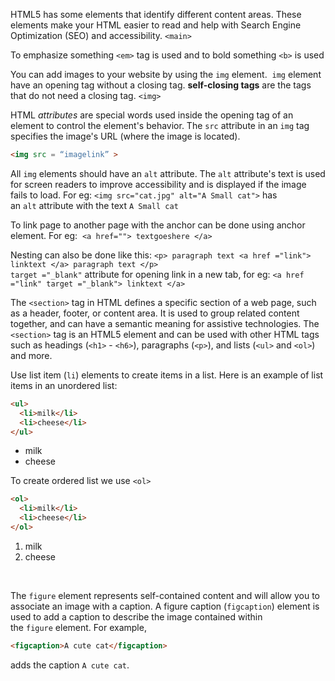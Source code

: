 HTML5 has some elements that identify different content areas. 
These elements make your HTML easier to read and help with Search Engine Optimization (SEO) and accessibility. 
`<main>`

To emphasize something `<em>` tag is used and to bold something `<b>` is used

You can add images to your website by using the `img` element. 
`img` element have an opening tag without a closing tag. 
**self-closing tags** are the tags that do not need a closing tag. 
`<img>`

HTML _attributes_ are special words used inside the opening tag of an element to control the element's behavior. 
The `src` attribute in an `img` tag specifies the image's URL (where the image is located).

```html 
<img src = “imagelink” >
```

All `img` elements should have an `alt` attribute. 
The `alt` attribute's text is used for screen readers to improve accessibility and is displayed if the image fails to load. 
For eg: `<img src="cat.jpg" alt="A Small cat">` has an `alt` attribute with the text `A Small cat`

To link page to another page with the anchor can be done using anchor element. For eg: 
`<a href=""> textgoeshere </a>`

Nesting can also be done like this:
`<p> paragraph text <a href ="link"> linktext </a> paragraph text </p>` <br>
 `target ="_blank"` attribute for opening link in a new tab, for eg: `<a href ="link" target ="_blank"> linktext </a>`
 
The `<section>` tag in HTML defines a specific section of a web page, such as a header, footer, or content area. 
It is used to group related content together, and can have a semantic meaning for assistive technologies. The `<section>` tag is an HTML5
element and can be used with other HTML tags such as headings (`<h1>` - `<h6>`), paragraphs (`<p>`), and lists (`<ul>` and `<ol>`) and more.
 
Use list item (`li`) elements to create items in a list. Here is an example of list items in an unordered list:

```html
<ul>
  <li>milk</li>
  <li>cheese</li>
</ul>
```

<ul>
  <li>milk</li>
  <li>cheese</li>
</ul>

To create ordered list we use `<ol>`
```html 
<ol>
  <li>milk</li>
  <li>cheese</li>
</ol>
```
<ol>
  <li>milk</li>
  <li>cheese</li>
</ol>
<br>

The `figure` element represents self-contained content and will allow you to associate an image with a caption.
A figure caption (`figcaption`) element is used to add a caption to describe the image contained within the `figure` element. 
For example,
```html 
<figcaption>A cute cat</figcaption> 
```
adds the caption `A cute cat`.



